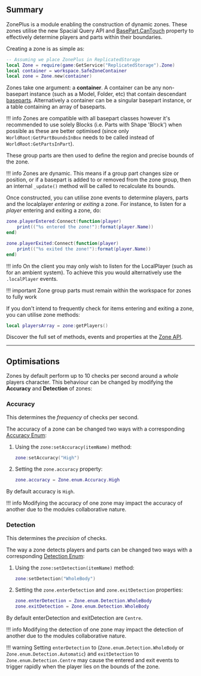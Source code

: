 [BasePart.CanTouch]: https://developer.roblox.com/en-us/api-reference/property/BasePart/CanTouch
[baseparts]: https://developer.roblox.com/en-us/api-reference/class/BasePart
[zone]: https://1foreverhd.github.io/ZonePlus/api/zone/
[Zone API]: https://1foreverhd.github.io/ZonePlus/api/zone/
[Accuracy Enum]: https://github.com/1ForeverHD/ZonePlus/blob/main/src/Zone/Enum/Accuracy.lua
[Detection Enum]: https://github.com/1ForeverHD/ZonePlus/blob/main/src/Zone/Enum/Detection.lua

## Summary

ZonePlus is a module enabling the construction of dynamic zones. These zones utilise the new Spacial Query API and [BasePart.CanTouch] property to effectively determine players and parts within their boundaries.

Creating a zone is as simple as:

``` lua
-- Assuming we place ZonePlus in ReplicatedStorage
local Zone = require(game:GetService("ReplicatedStorage").Zone)
local container = workspace.SafeZoneContainer
local zone = Zone.new(container)
```

Zones take one argument: a **container**. A container can be any non-basepart instance (such as a Model, Folder, etc) that contain descendant [baseparts]. Alternatively a container can be a singular basepart instance, or a table containing an array of baseparts. 

!!! info
    Zones are compatible with all basepart classes however it's recommended to use solely Blocks (i.e. Parts with Shape 'Block') when possible as these are better optimised (since only ``WorldRoot:GetPartBoundsInBox`` needs to be called instead of ``WorldRoot:GetPartsInPart``).
    
These group parts are then used to define the region and precise bounds of the zone.

!!! info
    Zones are dynamic. This means if a group part changes size or position, or if a basepart is added to or removed from the zone group, then an internal ``_update()`` method will be called to recalculate its bounds.

Once constructed, you can utilise zone events to determine players, parts and the localplayer *entering* or *exiting* a zone. For instance, to listen for a *player* entering and exiting a zone, do:

```lua
zone.playerEntered:Connect(function(player)
    print(("%s entered the zone!"):format(player.Name))
end)

zone.playerExited:Connect(function(player)
    print(("%s exited the zone!"):format(player.Name))
end)
```

!!! info
    On the client you may only wish to listen for the LocalPlayer (such as for an ambient system). To achieve this you would alternatively use the ``.localPlayer`` events.

!!! important
    Zone group parts must remain within the workspace for zones to fully work

If you don't intend to frequently check for items entering and exiting a zone, you can utilise zone methods:

```lua
local playersArray = zone:getPlayers()
```

Discover the full set of methods, events and properties at the [Zone API].

----

## Optimisations
Zones by default perform up to 10 checks per second around a *whole* players character. This behaviour can be changed by modifying the **Accuracy** and **Detection** of zones:

### Accuracy
This determines the *frequency* of checks per second.

The accuracy of a zone can be changed two ways with a corresponding [Accuracy Enum]:

1. Using the ``zone:setAccuracy(itemName)`` method:
    ```lua
    zone:setAccuracy("High")
    ```

2. Setting the ``zone.accuracy`` property:
    ```lua
    zone.accuracy = Zone.enum.Accuracy.High
    ```

By default accuracy is ``High``.

!!! info
    Modifying the accuracy of one zone may impact the accuracy of another due to the modules collaborative nature.


### Detection
This determines the *precision* of checks.

The way a zone detects players and parts can be changed two ways with a corresponding [Detection Enum]:

1. Using the ``zone:setDetection(itemName)`` method:
    ```lua
    zone:setDetection("WholeBody")
    ```

2. Setting the ``zone.enterDetection`` and ``zone.exitDetection`` properties:
    ```lua
    zone.enterDetection = Zone.enum.Detection.WholeBody
    zone.exitDetection = Zone.enum.Detection.WholeBody
    ```

By default enterDetection and exitDetection are ``Centre``.

!!! info
    Modifying the detection of one zone may impact the detection of another due to the modules collaborative nature.

!!! warning
    Setting ``enterDetection`` to (``Zone.enum.Detection.WholeBody`` or ``Zone.enum.Detection.Automatic``) and ``exitDetection`` to ``Zone.enum.Detection.Centre`` may cause the entered and exit events to trigger rapidly when the player lies on the bounds of the zone.

